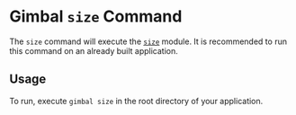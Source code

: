 # Gimbal `size` Command

The `size` command will execute the [`size`](../../module/size) module. It is recommended to run this command on an already built application.

## Usage

To run, execute `gimbal size` in the root directory of your application.
